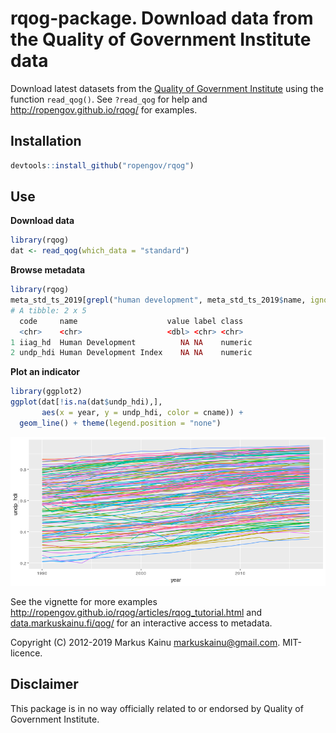 # rqog-package. Download data from the Quality of Government Institute data

Download latest datasets from the [Quality of Government Institute](https://qog.pol.gu.se/data) using the function `read_qog()`. See `?read_qog` for help and http://ropengov.github.io/rqog/ for examples.

## Installation

```r
devtools::install_github("ropengov/rqog")
```

## Use

**Download data**

```r
library(rqog)
dat <- read_qog(which_data = "standard")
```

**Browse metadata**

```r
library(rqog)
meta_std_ts_2019[grepl("human development", meta_std_ts_2019$name, ignore.case = TRUE),]
# A tibble: 2 x 5
  code     name                    value label class  
  <chr>    <chr>                   <dbl> <chr> <chr>  
1 iiag_hd  Human Development          NA NA    numeric
2 undp_hdi Human Development Index    NA NA    numeric
```


**Plot an indicator**

```r
library(ggplot2)
ggplot(dat[!is.na(dat$undp_hdi),], 
       aes(x = year, y = undp_hdi, color = cname)) + 
  geom_line() + theme(legend.position = "none")
```
![](undp_hdi.png)

See the vignette for more examples <http://ropengov.github.io/rqog/articles/rqog_tutorial.html> and [data.markuskainu.fi/qog/](http://data.markuskainu.fi/qog/index.html) for an interactive access to metadata.

Copyright (C) 2012-2019 Markus Kainu <markuskainu@gmail.com>. MIT-licence.

## Disclaimer

This package is in no way officially related to or endorsed by Quality of Government Institute.
